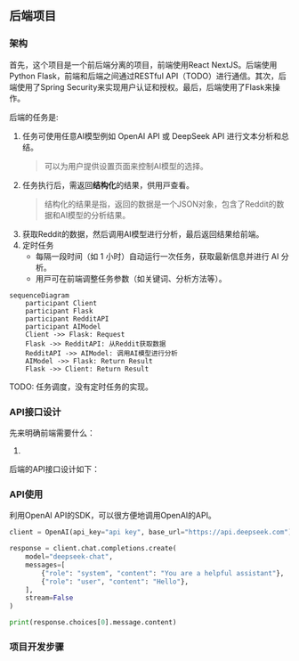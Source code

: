 ## 后端项目

### 架构

首先，这个项目是一个前后端分离的项目，前端使用React NextJS。后端使用 Python Flask，前端和后端之间通过RESTful
API（TODO）进行通信。其次，后端使用了Spring
Security来实现用户认证和授权。最后，后端使用了Flask来操作。

后端的任务是:

1. 任务可使⽤任意AI模型例如 OpenAI API 或 DeepSeek API 进⾏⽂本分析和总结。
   > 可以为用户提供设置页面来控制AI模型的选择。
2. 任务执⾏后，需返回**结构化**的结果，供⽤⼾查看。
   > 结构化的结果是指，返回的数据是一个JSON对象，包含了Reddit的数据和AI模型的分析结果。
3. 获取Reddit的数据，然后调用AI模型进行分析，最后返回结果给前端。
4. 定时任务
    - 每隔⼀段时间（如 1 ⼩时）⾃动运⾏⼀次任务，获取最新信息并进⾏ AI 分析。
    - ⽤⼾可在前端调整任务参数（如关键词、分析⽅法等）。

```mermaid
sequenceDiagram
    participant Client
    participant Flask
    participant RedditAPI
    participant AIModel
    Client ->> Flask: Request
    Flask ->> RedditAPI: 从Reddit获取数据
    RedditAPI ->> AIModel: 调用AI模型进行分析
    AIModel ->> Flask: Return Result
    Flask ->> Client: Return Result
```

TODO: 任务调度，没有定时任务的实现。

### API接口设计

先来明确前端需要什么：

1.

后端的API接口设计如下：

### API使用

利用OpenAI API的SDK，可以很方便地调用OpenAI的API。

```python
client = OpenAI(api_key="api key", base_url="https://api.deepseek.com")

response = client.chat.completions.create(
    model="deepseek-chat",
    messages=[
        {"role": "system", "content": "You are a helpful assistant"},
        {"role": "user", "content": "Hello"},
    ],
    stream=False
)

print(response.choices[0].message.content)
```

### 项目开发步骤